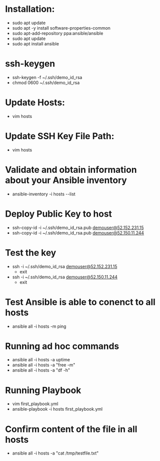 # Installation:
 - sudo apt update
 - sudo apt -y install software-properties-common
 - sudo apt-add-repository ppa:ansible/ansible
 - sudo apt update
 - sudo apt install ansible

# ssh-keygen
 - ssh-keygen -f ~/.ssh/demo_id_rsa
 - chmod 0600 ~/.ssh/demo_id_rsa

# Update Hosts:
 - vim hosts

# Update SSH Key File Path:
 - vim hosts

# Validate and obtain information about your Ansible inventory
 - ansible-inventory -i hosts --list

# Deploy Public Key to host
 - ssh-copy-id -i ~/.ssh/demo_id_rsa.pub demouser@52.152.231.15
 - ssh-copy-id -i ~/.ssh/demo_id_rsa.pub demouser@52.150.11.244

# Test the key
 - ssh -i ~/.ssh/demo_id_rsa demouser@52.152.231.15
   - exit
 - ssh -i ~/.ssh/demo_id_rsa demouser@52.150.11.244
   - exit

# Test Ansible is able to conenct to all hosts
 - ansible all -i hosts -m ping

# Running ad hoc commands
- ansible all -i hosts -a uptime
- ansible all -i hosts -a "free -m"
- ansible all -i hosts -a "df -h"

# Running Playbook
- vim first_playbook.yml
- ansible-playbook -i hosts first_playbook.yml

# Confirm content of the file in all hosts
- ansible all -i hosts -a "cat /tmp/testfile.txt"
